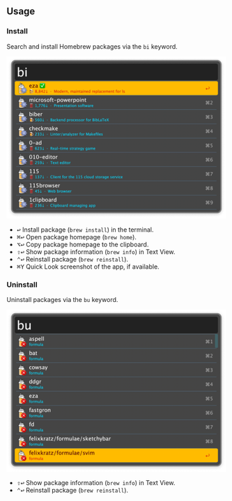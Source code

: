 ## Usage

### Install

Search and install Homebrew packages via the `bi` keyword.

![Search to install](images/bi.png)

* <kbd>↩</kbd> Install package (`brew install`) in the terminal.
* <kbd>⌘</kbd><kbd>↩</kbd> Open package homepage (`brew home`).
* <kbd>⌥</kbd><kbd>↩</kbd> Copy package homepage to the clipboard.
* <kbd>⇧</kbd><kbd>↩</kbd> Show package information (`brew info`) in Text View.
* <kbd>⌃</kbd><kbd>↩</kbd> Reinstall package (`brew reinstall`).
* <kbd>⌘</kbd><kbd>Y</kbd> Quick Look screenshot of the app, if available.

### Uninstall

Uninstall packages via the `bu` keyword.

![Search to uninstall](images/bu.png)

* <kbd>⇧</kbd><kbd>↩</kbd> Show package information (`brew info`) in Text View.
* <kbd>⌃</kbd><kbd>↩</kbd> Reinstall package (`brew reinstall`).
